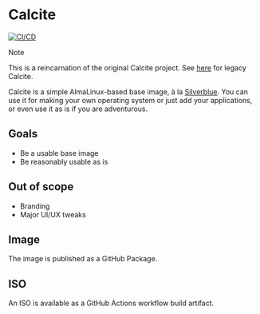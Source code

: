 # Calcite

[![CI/CD](https://github.com/CalciteAuthors/calcite/actions/workflows/ci-cd.yml/badge.svg)](https://github.com/CalciteAuthors/calcite/actions/workflows/ci-cd.yml)

> [!NOTE]
> This is a reincarnation of the original Calcite project. See [here](https://github.com/CalciteAuthors/ancient-history) for legacy Calcite.

Calcite is a simple AlmaLinux-based base image, à la [Silverblue](https://quay.io/fedora/fedora-silverblue). You can use it for making your own operating system or just add your applications, or even use it as is if you are adventurous.

## Goals

- Be a usable base image
- Be reasonably usable as is

## Out of scope

- Branding
- Major UI/UX tweaks

## Image

The image is published as a GitHub Package.

## ISO

An ISO is available as a GitHub Actions workflow build artifact.
